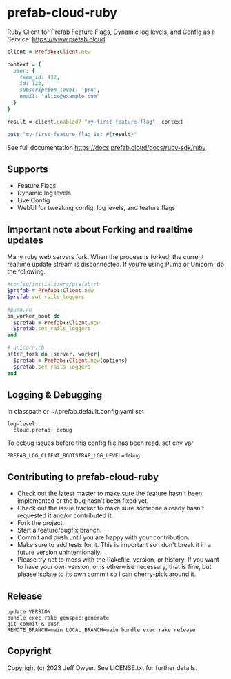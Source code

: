 # prefab-cloud-ruby

Ruby Client for Prefab Feature Flags, Dynamic log levels, and Config as a Service: https://www.prefab.cloud

```ruby
client = Prefab::Client.new

context = {
  user: {
    team_id: 432,
    id: 123,
    subscription_level: 'pro',
    email: "alice@example.com"
  }
}

result = client.enabled? "my-first-feature-flag", context

puts "my-first-feature-flag is: #{result}"
```

See full documentation https://docs.prefab.cloud/docs/ruby-sdk/ruby

## Supports

* Feature Flags
* Dynamic log levels
* Live Config
* WebUI for tweaking config, log levels, and feature flags

## Important note about Forking and realtime updates

Many ruby web servers fork. When the process is forked, the current realtime update stream is disconnected. If you're using Puma or Unicorn, do the following.

```ruby
#config/initializers/prefab.rb
$prefab = Prefab::Client.new
$prefab.set_rails_loggers
```

```ruby
#puma.rb
on_worker_boot do
  $prefab = Prefab::Client.new
  $prefab.set_rails_loggers
end
```

```ruby
# unicorn.rb
after_fork do |server, worker|
  $prefab = Prefab::Client.new(options)
  $prefab.set_rails_loggers
end
```

## Logging & Debugging
In classpath or ~/.prefab.default.config.yaml set

```
log-level:
  cloud.prefab: debug
```

To debug issues before this config file has been read, set env var
```
PREFAB_LOG_CLIENT_BOOTSTRAP_LOG_LEVEL=debug
```

## Contributing to prefab-cloud-ruby

* Check out the latest master to make sure the feature hasn't been implemented or the bug hasn't been fixed yet.
* Check out the issue tracker to make sure someone already hasn't requested it and/or contributed it.
* Fork the project.
* Start a feature/bugfix branch.
* Commit and push until you are happy with your contribution.
* Make sure to add tests for it. This is important so I don't break it in a future version unintentionally.
* Please try not to mess with the Rakefile, version, or history. If you want to have your own version, or is otherwise necessary, that is fine, but please isolate to its own commit so I can cherry-pick around it.

## Release

```shell
update VERSION
bundle exec rake gemspec:generate
git commit & push
REMOTE_BRANCH=main LOCAL_BRANCH=main bundle exec rake release
```

## Copyright

Copyright (c) 2023 Jeff Dwyer. See LICENSE.txt for further details.
